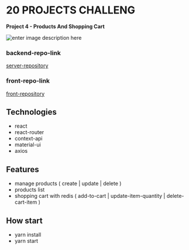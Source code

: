 # 20 PROJECTS CHALLENG

**Project 4 - Products And Shopping Cart**

![enter image description here](https://s18.picofile.com/file/8436020626/admin_panel.JPG)

### backend-repo-link

[server-repository](https://github.com/MostafaZr-Dev/20projects-4-simpleShop-server)

### front-repo-link

[front-repository](https://github.com/MostafaZr-Dev/20projects-simpleShop-front)

## Technologies

- react
- react-router
- context-api
- material-ui
- axios

## Features

- manage products ( create | update | delete )
- products list
- shopping cart with redis ( add-to-cart | update-item-quantity | delete-cart-item )


## How start

- yarn install
- yarn start
